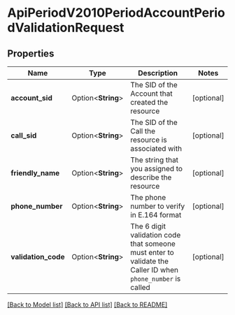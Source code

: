 # ApiPeriodV2010PeriodAccountPeriodValidationRequest

## Properties

Name | Type | Description | Notes
------------ | ------------- | ------------- | -------------
**account_sid** | Option<**String**> | The SID of the Account that created the resource | [optional]
**call_sid** | Option<**String**> | The SID of the Call the resource is associated with | [optional]
**friendly_name** | Option<**String**> | The string that you assigned to describe the resource | [optional]
**phone_number** | Option<**String**> | The phone number to verify in E.164 format | [optional]
**validation_code** | Option<**String**> | The 6 digit validation code that someone must enter to validate the Caller ID  when `phone_number` is called | [optional]

[[Back to Model list]](../README.md#documentation-for-models) [[Back to API list]](../README.md#documentation-for-api-endpoints) [[Back to README]](../README.md)


